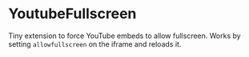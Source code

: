 # YoutubeFullscreen
Tiny extension to force YouTube embeds to allow fullscreen.
Works by setting `allowfullscreen` on the iframe and reloads it.